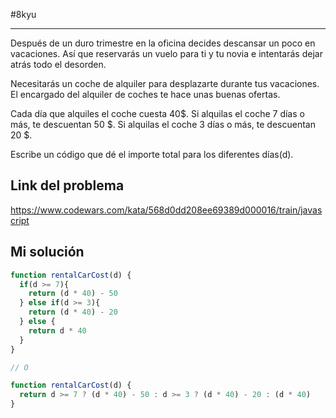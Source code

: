 #8kyu 
___
Después de un duro trimestre en la oficina decides descansar un poco en vacaciones. Así que reservarás un vuelo para ti y tu novia e intentarás dejar atrás todo el desorden.  
  
Necesitarás un coche de alquiler para desplazarte durante tus vacaciones. El encargado del alquiler de coches te hace unas buenas ofertas.  
  
Cada día que alquiles el coche cuesta 40$. Si alquilas el coche 7 días o más, te descuentan 50 $. Si alquilas el coche 3 días o más, te descuentan 20 $.  
  
Escribe un código que dé el importe total para los diferentes días(d).

## Link del problema

https://www.codewars.com/kata/568d0dd208ee69389d000016/train/javascript

## Mi solución

```js
function rentalCarCost(d) {
  if(d >= 7){
    return (d * 40) - 50
  } else if(d >= 3){
    return (d * 40) - 20
  } else {
    return d * 40
  }
}

// O

function rentalCarCost(d) {
  return d >= 7 ? (d * 40) - 50 : d >= 3 ? (d * 40) - 20 : (d * 40)
}
```
